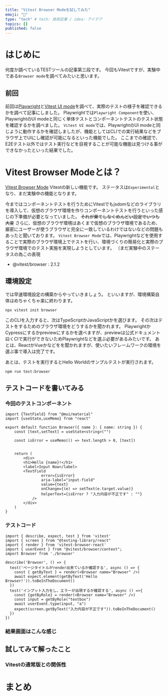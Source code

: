 ```yaml
---
title: "Vitest Browser Modeを試してみた"
emoji: "🕌"
type: "tech" # tech: 技術記事 / idea: アイデア
topics: []
published: false
---
```


# はじめに

何度か調べているTESTツールの記事第三段です。
今回もVitestですが、実験中である`Browser mode`を調べてみたいと思います。

## 前回

前回は[Playwright]()と[Vitest UI mode]()を調べて、実際のテストの様子を確認できるかを調べて記事にしました。
Playwrightでは`Playwright Component`を使い、PlaywrightのUI modeと同じく単体テストとコンポーネントテストのテスト状態を確認するかを調べました。
`Vitest UI mode`では、PlaywrightのUI modeと同じように動作するかを確認しましたが、機能としてはCLIでの実行結果などをブラウザ上でUIにし確認が可能になるといった機能でした。
ここまでの確認で、E2Eテスト以外ではテスト実行などを目視することが可能な機能は見つける事ができなかったといった結果でした。

# Vitest Browser Modeとは？

[Vitest Browser Mode](https://vitest.dev/guide/browser/)
Vitestの新しい機能です。
ステータスは`Experimental`となり、まだ実験中の機能となります。

今まではコンポーネントテストを行うためにVitestでもjsdomなどのライブラリを導入して、仮想のブラウザ環境を作りコンポーネントテストを行うといった感じの下準備が必要となっていました。
~~それが果てしなくめんどい設定でいつも大変~~
さらに、仮想のブラウザ環境はあくまで仮想のブラウザ環境であるため、厳密にユーザーが使うブラウザと完全に一致しているわけではないなどの問題もあったと聞いております。
`Vitest Browser Mode`では、Playwrightなどを使用することで実際のブラウザ環境上でテストを行い、環境づくりの簡易化と実際のブラウザ環境でのテスト実施を実現しようとしています。
（まだ実験中のステータスの為この表現

- @vitest/browser : 2.1.2

## 環境設定

では早速環境設定の構築からやっていきましょう。
といいますが、環境構築自体はめちゃくちゃ楽に終わります。

```
npx vitest init browser
```

このCLIを入力すると、次はTypeScriptかJavaScriptかを選びます。
その次はテストをするためのブラウザ環境をどうするかを聞かれます。
PlaywrightかCypressにするかpreviewにするかを選べますが、previewは公式ドキュメント曰くCIで実行ができないためPlaywrightなどを選ぶ必要があるみたいです。
あとは、ReactかVueかなどをを聞かれますが、使いたいフレームワークの環境を選ぶ事で導入は完了です。

あとは、テストを実行するとHello Worldのサンプルテストが実行されます。

```
npm run test:browser
```

## テストコードを書いてみる

### 今回のテストコンポーネント

```:typescript
import {TextField} from "@mui/material"
import {useState,useMemo} from "react"

export default function Browser({ name }: { name: string }) {
    const [text,setText] = useState<string>("")

    const isError = useMemo(() => text.length > 0, [text])


    return (
        <div>
        <h1>Hello {name}!</h1>
        <label>Input Now</label>
        <TextField
                error={isError}
                aria-label="input-field"
                value={text}
                onChange={(e) => setText(e.target.value)}
                helperText={isError ? "入力内容が不正です" : ""}
            />
        </div>
    )
}

```

### テストコード

```:typescript
import { describe, expect, test } from 'vitest'
import { screen } from "@testing-library/react"
import { render } from 'vitest-browser-react'
import { userEvent } from "@vitest/browser/context";
import Browser from './browser'

describe('Browser', () => {
  test('ページタイトルがrender出来ているか確認する', async () => {
    const { getByText } = render(<Browser name="Browser" />)
    await expect.element(getByText('Hello Browser!')).toBeInTheDocument()
  })
  test('インプット入力をし、エラーが出現するか確認する', async () =>{
    const {getByRole} = render(<Browser name="Browser" />)
    const input = getByRole("textbox")
    await userEvent.type(input, "a")
    expect(screen.getByText("入力内容が不正です")).toBeInTheDocument()
  })
})
```

### 結果画面はこんな感じ

## 試してみて解ったこと

### Vitestの通常版との関係性

# まとめ